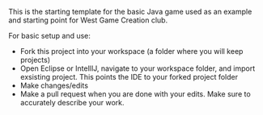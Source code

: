 This is the starting template for the basic Java game used as an example and starting point for West Game Creation club.

For basic setup and use:
  - Fork this project into your workspace (a folder where you will keep projects)
  - Open Eclipse or IntellIJ, navigate to your workspace folder, and import exsisting project. This points the IDE to your forked project folder
  - Make changes/edits
  - Make a pull request when you are done with your edits. Make sure to accurately describe your work.
